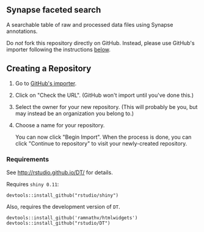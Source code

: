 ## Synapse faceted search

A searchable table of raw and processed data files using Synapse annotations.

 Do *not* fork this repository directly on GitHub. Instead, please use GitHub's importer following the instructions [below](#creating-a-repository).
 
## Creating a Repository

1.  Go to [GitHub's importer](import).
1.  Click on "Check the URL".  (GitHub won't import until you've done this.)
1.  Select the owner for your new repository.
    (This will probably be you, but may instead be an organization you belong to.)
1.  Choose a name for your repository.

    You can now click "Begin Import".
    When the process is done,
    you can click "Continue to repository" to visit your newly-created repository.


### Requirements

See http://rstudio.github.io/DT/ for details.

Requires `shiny 0.11`:

```
devtools::install_github("rstudio/shiny")
```

Also, requires the development version of `DT`.

```
devtools::install_github('ramnathv/htmlwidgets')
devtools::install_github("rstudio/DT")
```

